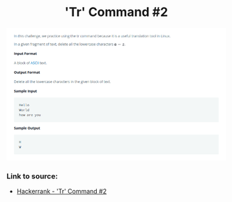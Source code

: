 <h1 align="center">'Tr' Command #2</h1>

![alt text](https://github.com/matthew01lokiet/Github-repos-images/blob/main/Other/Bash/tr_command_%232.png)

### Link to source: 
- <a href="https://www.hackerrank.com/challenges/text-processing-tr-2/problem">Hackerrank - 'Tr' Command #2</a>

